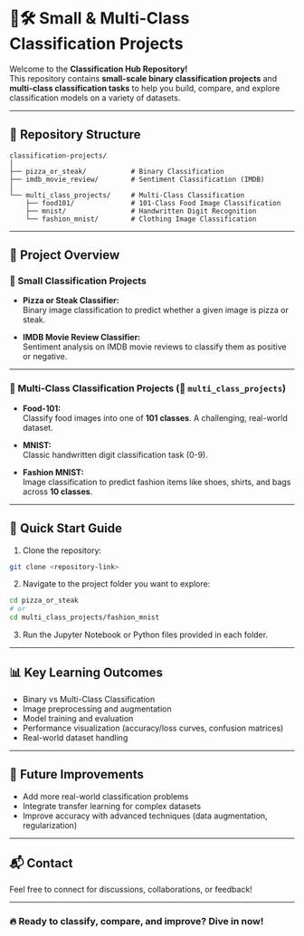 # 🍕🛠️ Small & Multi-Class Classification Projects

Welcome to the **Classification Hub Repository!**  
This repository contains **small-scale binary classification projects** and **multi-class classification tasks** to help you build, compare, and explore classification models on a variety of datasets.

---

## 📂 Repository Structure
```
classification-projects/
│
├── pizza_or_steak/           # Binary Classification
├── imdb_movie_review/        # Sentiment Classification (IMDB)
│
└── multi_class_projects/     # Multi-Class Classification
    ├── food101/              # 101-Class Food Image Classification
    ├── mnist/                # Handwritten Digit Recognition
    └── fashion_mnist/        # Clothing Image Classification
```

---

## 📝 Project Overview

### 🔹 Small Classification Projects
- **Pizza or Steak Classifier:**  
  Binary image classification to predict whether a given image is pizza or steak.

- **IMDB Movie Review Classifier:**  
  Sentiment analysis on IMDB movie reviews to classify them as positive or negative.

---

### 🔸 Multi-Class Classification Projects (📁 `multi_class_projects`)
- **Food-101:**  
  Classify food images into one of **101 classes**. A challenging, real-world dataset.

- **MNIST:**  
  Classic handwritten digit classification task (0-9).

- **Fashion MNIST:**  
  Image classification to predict fashion items like shoes, shirts, and bags across **10 classes**.

---

## 🚀 Quick Start Guide
1. Clone the repository:
```bash
git clone <repository-link>
```

2. Navigate to the project folder you want to explore:
```bash
cd pizza_or_steak
# or
cd multi_class_projects/fashion_mnist
```

3. Run the Jupyter Notebook or Python files provided in each folder.

---

## 📊 Key Learning Outcomes
- Binary vs Multi-Class Classification
- Image preprocessing and augmentation
- Model training and evaluation
- Performance visualization (accuracy/loss curves, confusion matrices)
- Real-world dataset handling

---

## 🤝 Future Improvements
- Add more real-world classification problems
- Integrate transfer learning for complex datasets
- Improve accuracy with advanced techniques (data augmentation, regularization)

---

## 📬 Contact
Feel free to connect for discussions, collaborations, or feedback!

---

### 🔥 Ready to classify, compare, and improve? Dive in now!
